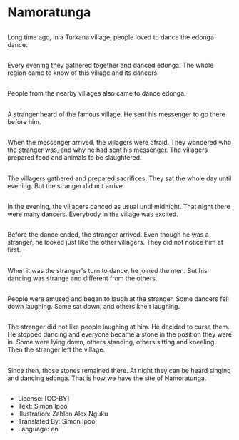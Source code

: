 # Namoratunga

##
Long time ago, in a Turkana
village, people loved to dance
the edonga dance.

##
Every evening they gathered
together and danced edonga.
The whole region came to know
of this village and its dancers.

##
People from the nearby villages
also came to dance edonga.

##
A stranger heard of the famous
village. He sent his messenger
to go there before him.

##
When the messenger arrived,
the villagers were afraid. They
wondered who the stranger
was, and why he had sent his
messenger. The villagers
prepared food and animals to
be slaughtered.

##
The villagers gathered and
prepared sacrifices. They sat
the whole day until evening.
But the stranger did not arrive.

##
In the evening, the villagers
danced as usual until midnight.
That night there were many
dancers. Everybody in the
village was excited.

##
Before the dance ended, the
stranger arrived. Even though
he was a stranger, he looked
just like the other villagers.
They did not notice him at first.

##
When it was the stranger's turn
to dance, he joined the men.
But his dancing was strange
and different from the others.

##
People were amused and began
to laugh at the stranger. Some
dancers fell down laughing.
Some sat down, and others
knelt laughing.

##
The stranger did not like people
laughing at him. He decided to
curse them. He stopped
dancing and everyone became
a stone in the position they
were in. Some were lying down,
others standing, others sitting
and kneeling. Then the stranger
left the village.

##
Since then, those stones remained there. At night they can
be heard singing and dancing edonga. That is how we have
the site of Namoratunga.

##
* License: [CC-BY]
* Text: Simon Ipoo
* Illustration: Zablon Alex Nguku
* Translated By: Simon Ipoo
* Language: en
